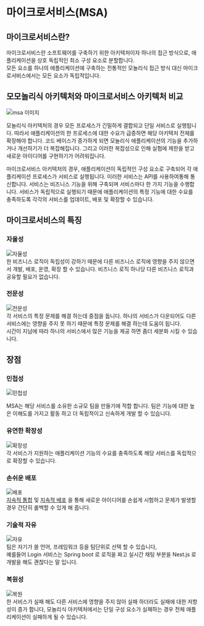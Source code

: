 # 마이크로서비스(MSA)

## 마이크로서비스란?

마이크로서비스란 소프트웨어를 구축하기 위한 아키텍처이자 하나의 접근 방식으로, 애플리케이션을 상호 독립적인 최소 구성 요소로 분할합니다. <br> 
모든 요소를 하나의 애플리케이션에 구축하는 전통적인 모놀리식 접근 방식 대신 마이크로서비스에서는 모든 요소가 독립적입니다.

## 모모놀리식 아키텍처와 마이크로서비스 아키텍처 비교
![msa 이미지](https://d1.awsstatic.com/Developer%20Marketing/containers/monolith_1-monolith-microservices.70b547e30e30b013051d58a93a6e35e77408a2a8.png) <br>

모놀리식 아키텍처의 경우 모든 프로세스가 긴밀하게 결합되고 단일 서비스로 실행됩니다. 
따라서 애플리케이션의 한 프로세스에 대한 수요가 급증하면 해당 아키텍처 전체를 확장해야 합니다. 
코드 베이스가 증가하게 되면 모놀리식 애플리케이션의 기능을 추가하거나 개선하기가 더 복잡해집니다. 
그리고 이러한 복잡성으로 인해 실험에 제한을 받고 새로운 아이디어를 구현하기가 어려워집니다.

마이크로서비스 아키텍처의 경우, 애플리케이션이 독립적인 구성 요소로 구축되어 각 애플리케이션 프로세스가 서비스로 실행됩니다. 
이러한 서비스는 API를 사용하여통해 통신합니다. 
서비스는 비즈니스 기능을 위해 구축되며 서비스마다 한 가지 기능을 수행합니다. 
서비스가 독립적으로 실행되기 때문에 애플리케이션의 특정 기능에 대한 수요를 충족하도록 각각의 서비스를 업데이트, 
배포 및 확장할 수 있습니다.

## 마이크로서비스의 특징

### 자율성
![자율성](https://d1.awsstatic.com/icons/benefit-icons/100x100_benefit_deployment2.c68823bf6f80f3f85c4fff89410069de9a1bd60c.png) <br>
한 비즈니스 로직이 독립성이 강하기 때문에 다른 비즈니스 로직에 영향을 주지 않으면서 개발, 배포, 운영, 확장 할 수 있습니다.
비즈니스 로직 하나당 다른 비즈니스 로직과 공유할 필요가 없습니다.

### 전문성
![전문성](https://d1.awsstatic.com/product-marketing/Serverless/benefit_85x85_gear-2.f27f2d94fe6897e2785603c4a7715d18173ff71a.png) <br>
각 서비스의 특정 문제를 해결 하는데 중점을 둡니다. 하나의 서비스가 다운되어도 다른 서비스에는 영향을 주지 못 하기 때문에 특정 문제를 해결 하는데 도움이 됩니다. <br>
시간이 지남에 따라 하나의 서비스에서 많은 기능을 제공 하면 좀더 세분화 시킬 수 있습니다.


## 장점

### 민첩성
![민첩성](https://d1.awsstatic.com/icons/benefit-icons/100x100_benefit_Low-Latency.2e96f1de3dacb3bda2a679b372d04c104718be02.png) <br>

MSA는 해당 서비스를 소유한 소규모 팀을 만들기에 적합 합니다. 팀은 기능에 대한 높은 이해도를 가지고 활동 하고 더 독립적이고 신속하게 개발 할 수 있습니다.

### 유연한 확장성
![확장성](https://d1.awsstatic.com/icons/benefit-icons/100x100_benefit_scalable.f24d5f6848364dc06c177951f15f29c63fd22f41.png) <br>
각 서비스가 지원하는 애플리케이션 기능의 수요를 충족하도록 해당 서비스를 독립적으로 확장할 수 있습니다.

### 손쉬운 배포
![배포](https://d1.awsstatic.com/icons/benefit-icons/100x100_benefit_delivery-pipeline.1e300fd9b26f94b1865ffe571f81eef55c833d38.png) <br>
[지속적 통합](https://github.com/lyutvs/DevOps_Learn/blob/main/데브옵스/지속적통합.md) 및 [지속적 배포](https://github.com/lyutvs/DevOps_Learn/blob/main/데브옵스/지속적%20배포.md) 을 통해 새로운 아이디어를 손쉽게 시험하고 문제가 발생할 경우 간단히 롤백할 수 있게 해 줍니다.

### 기술적 자유
![자유](https://d1.awsstatic.com/icons/benefit-icons/100x100_benefit_code-configuration.29104e7e882b2a715b6284a4352abfc97f9a60fc.png) <br>
팀은 자기가 쓸 언어, 프레임워크 등을 팀단위로 선택 할 수 있습니다, <br>예를들어 Login 서비스는 Spring boot 로 로직을 짜고 실시간 채팅 부분을 Nest.js 로 개발을 해도 괜찮다는 말 입니다.

### 복원성
![복원](https://d1.awsstatic.com/icons/benefit-icons/100x100_benefit_durable.54299a12d07fd6a95f634ea029ec94a6609f8eb6.png) <br>
한 서비스가 실패 해도 다른 서비스에 영향을 주지 않아 실패 하더라도 실패에 대한 저항성이 증가 합니다, 모놀리식 아키텍처에서는 단일 구성 요소가 실패하는 경우 전체 애플리케이션이 실패하게 될 수 있습니다.
